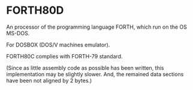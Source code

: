 # FORTH80D

An processor of the programming language FORTH, which run on the OS MS-DOS.

For DOSBOX (DOS/V machines emulator).

FORTH80C complies with FORTH-79 standard.

(Since as little assembly code as possible has been written, this implementation may be slightly slower.
And, the remained data sections have been not aligned by 2 bytes.)
